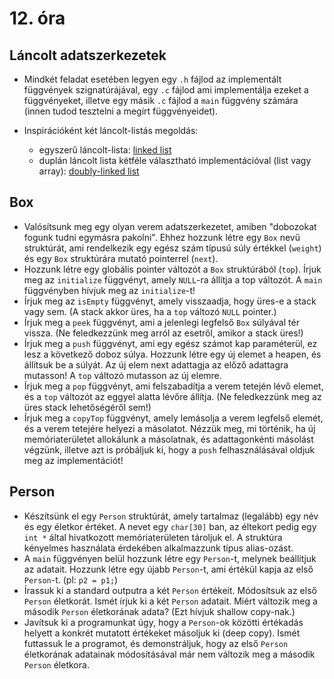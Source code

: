 # 12. óra

## Láncolt adatszerkezetek

* Mindkét feladat esetében legyen egy `.h` fájlod az implementált függvények szignatúrájával, egy `.c` fájlod ami implementálja ezeket a függvényeket, illetve egy másik `.c` fájlod a `main` függvény számára (innen tudod tesztelni a megírt függvényeidet).

* Inspirációként két láncolt-listás megoldás:
  * egyszerű láncolt-lista: [linked list](linked_list)
  * duplán láncolt lista kétféle választható implementációval (list vagy array): [doubly-linked list](doubly_linked_list)

## Box

* Valósítsunk meg egy olyan verem adatszerkezetet, amiben "dobozokat fogunk tudni egymásra pakolni". Ehhez hozzunk létre egy `Box` nevű struktúrát, ami rendelkezik egy egész szám típusú súly értékkel (`weight`) és egy `Box` struktúrára mutató pointerrel (`next`).
* Hozzunk létre egy globális pointer változót a `Box` struktúrából (`top`). Írjuk meg az `initialize` függvényt, amely `NULL`-ra állítja a top változót. A `main` függvényben hívjuk meg az `initialize`-t!
* Írjuk meg az `isEmpty` függvényt, amely visszaadja, hogy üres-e a stack vagy sem. (A stack akkor üres, ha a `top` változó `NULL` pointer.)
* Írjuk meg a `peek` függvényt, ami a jelenlegi legfelső `Box` súlyával tér vissza. (Ne feledkezzünk meg arról az esetről, amikor a stack üres!)
* Írjuk meg a `push` függvényt, ami egy egész számot kap paraméterül, ez lesz a következő doboz súlya. Hozzunk létre egy új elemet a heapen, és állítsuk be a súlyát. Az új elem next adattagja az előző adattagra mutasson! A `top` változó mutasson az új elemre.
* Írjuk meg a `pop` függvényt, ami felszabadítja a verem tetején lévő elemet, és a `top` változót az eggyel alatta lévőre állítja. (Ne feledkezzünk meg az üres stack lehetőségéről sem!)
* Írjuk meg a `copyTop` függvényt, amely lemásolja a verem legfelső elemét, és a verem tetejére helyezi a másolatot. Nézzük meg, mi történik, ha új memóriaterületet allokálunk a másolatnak, és adattagonkénti másolást végzünk, illetve azt is próbáljuk ki, hogy a `push` felhasználásával oldjuk meg az implementációt!

## Person

* Készítsünk el egy `Person` struktúrát, amely tartalmaz (legalább) egy név és egy életkor értéket. A nevet egy `char[30]` ban, az éltekort pedig egy `int *` által hivatkozott memóriaterületen tároljuk el. A struktúra kényelmes használata érdekében alkalmazzunk típus alias-ozást.
* A `main` függvényen belül hozzunk létre egy `Person`-t, melynek beállítjuk az adatait. Hozzunk létre egy újabb `Person`-t, ami értékül kapja az első `Person`-t. (pl: `p2 = p1;`)
* Írassuk ki a standard outputra a két `Person` értékeit. Módosítsuk az első `Person` életkorát. Ismét írjuk ki a két `Person` adatait. Miért változik meg a második `Person` életkorának adata? (Ezt hívjuk shallow copy-nak.)
* Javítsuk ki a programunkat úgy, hogy a `Person`-ok közötti értékadás helyett a konkrét mutatott értékeket másoljuk ki (deep copy). Ismét futtassuk le a programot, és demonstráljuk, hogy az első `Person` életkorának adatainak módosításával már nem változik meg a második `Person` életkora.

